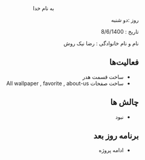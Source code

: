 <div dir="rtl" align="center">
به نام خدا
</div>
<div dir="rtl" align="right">

روز :دو شنبه

تاریخ : 8/6/1400

نام و نام خانوادگی   : رضا نیک روش

## فعالیت‌ها
* ساخت قسمت هدر
* ساخت صفحات All wallpaper , favorite , about-us
## چالش ها 
* نبود 
## برنامه روز بعد
* ادامه پروژه
</div>